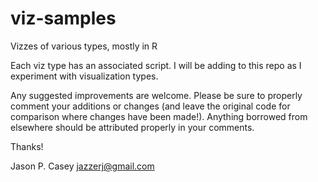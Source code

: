 # viz-samples
Vizzes of various types, mostly in R

Each viz type has an associated script.  I will be adding to this repo as I experiment with visualization types.

Any suggested improvements are welcome.  Please be sure to properly comment your additions or changes (and leave the original code for comparison where changes have been made!).  Anything borrowed from elsewhere should be attributed properly in your comments.

Thanks!

Jason P. Casey
jazzerj@gmail.com
